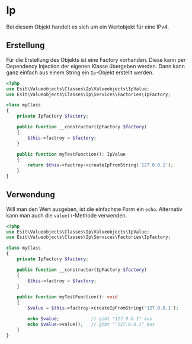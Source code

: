 # Ip

Bei diesem Objekt handelt es sich um ein Wertobjekt für eine IPv4.


## Erstellung

Für die Erstellung des Objekts ist eine Factory vorhanden. Diese kann per Dependency Injection der eigenen
Klasse übergeben werden. Dann kann ganz einfach aus einem String ein `Ip`-Objekt erstellt werden.


```php
<?php
use Esit\Valueobjects\Classes\Ip\Valueobjects\IpValue;
use Esit\Valueobjects\Classes\Ip\Services\Factories\IpFactory;

class myClass
{
    private IpFactory $factory;

    public function __constructor(IpFactory $factory)
    {
        $this->factroy = $factory;
    }

    public function myTestFunction(): IpValue
    {
        return $this->factroy->createIpFromString('127.0.0.1');
    }
}
```


## Verwendung

Will man den Wert ausgeben, ist die einfachste Form ein `echo`. Alternativ kann man auch die `value()`-Methode
verwenden.

```php
<?php
use Esit\Valueobjects\Classes\Ip\Valueobjects\IpValue;
use Esit\Valueobjects\Classes\Ip\Services\Factories\IpFactory;

class myClass
{
    private IpFactory $factory;

    public function __constructor(IpFactory $factory)
    {
        $this->factroy = $factory;
    }

    public function myTestFunction(): void
    {
        $value = $this->factroy->createIpFromString('127.0.0.1');

        echo $value;            // gibt "127.0.0.1" aus
        echo $value->value();   // gibt "'127.0.0.1" aus
    }
}
```
